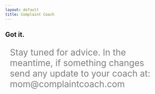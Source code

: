 ```yaml
---
layout: default
title: Complaint Coach
---
```

<h2>Got it.</h2>
<p style="color: grey; margin-left: 15px; font-size: 2em;">
Stay tuned for advice. In the meantime, if
something changes send any update to
your coach at: mom@complaintcoach.com
</p>
<script type="text/javascript">
      !function(){var analytics=window.analytics=window.analytics||[];if(!analytics.initialize)if(analytics.invoked)window.console&&console.error&&console.error("Segment snippet included twice.");else{analytics.invoked=!0;analytics.methods=["trackSubmit","trackClick","trackLink","trackForm","pageview","identify","group","track","ready","alias","page","once","off","on"];analytics.factory=function(t){return function(){var e=Array.prototype.slice.call(arguments);e.unshift(t);analytics.push(e);return analytics}};for(var t=0;t<analytics.methods.length;t++){var e=analytics.methods[t];analytics[e]=analytics.factory(e)}analytics.load=function(t){var e=document.createElement("script");e.type="text/javascript";e.async=!0;e.src=("https:"===document.location.protocol?"https://":"http://")+"cdn.segment.com/analytics.js/v1/"+t+"/analytics.min.js";var n=document.getElementsByTagName("script")[0];n.parentNode.insertBefore(e,n)};analytics.SNIPPET_VERSION="3.0.1";
      analytics.load('u6w3XltQYI1YVaxYSiWiHJIXmDY8ayaJ');
      }}();
</script>
<script>
    analytics.page('gotit', {});
</script>
